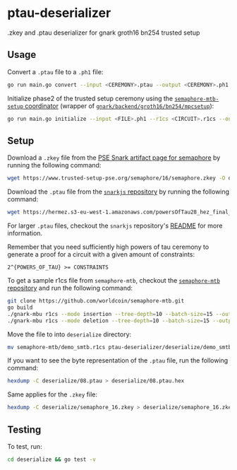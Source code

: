 # ptau-deserializer

.zkey and .ptau deserializer for gnark groth16 bn254 trusted setup

## Usage

Convert a `.ptau` file to a `.ph1` file:

```bash
go run main.go convert --input <CEREMONY>.ptau --output <CEREMONY>.ph1
```

Initialize phase2 of the trusted setup ceremony using the [`semaphore-mtb-setup` coordinator](https://github.com/worldcoin/semaphore-mtb-setup/) (wrapper of [`gnark/backend/groth16/bn254/mpcsetup`](https://github.com/ConsenSys/gnark/tree/develop/backend/groth16/bn254/mpcsetup)):

```bash
go run main.go initialize --input <FILE>.ph1 --r1cs <CIRCUIT>.r1cs --output <FILE>.ph2
```

## Setup

Download a `.zkey` file from the [PSE Snark artifact page for semaphore](https://www.trusted-setup-pse.org/#Semaphore) by running the following command:

```bash
wget https://www.trusted-setup-pse.org/semaphore/16/semaphore.zkey -O deserialize/semaphore_16.zkey
```

Download the `.ptau` file from the [`snarkjs` repository](https://github.com/iden3/snarkjs#7-prepare-phase-2) by running the following command:

```bash
wget https://hermez.s3-eu-west-1.amazonaws.com/powersOfTau28_hez_final_08.ptau -O deserialize/08.ptau
```

For larger `.ptau` files, checkout the `snarkjs` repository's [README](https://github.com/iden3/snarkjs/tree/master#7-prepare-phase-2) for more information.

Remember that you need sufficiently high powers of tau ceremony to generate a proof for a circuit with a given amount of constraints:

```text
2^{POWERS_OF_TAU} >= CONSTRAINTS
```

To get a sample r1cs file from `semaphore-mtb`, checkout the [`semaphore-mtb` repository](https://github.com/worldcoin/semaphore-mtb.git) and run the following command:

```bash
git clone https://github.com/worldcoin/semaphore-mtb.git
go build
./gnark-mbu r1cs --mode insertion --tree-depth=10 --batch-size=15 --output=demo_insertion_smtb.r1cs
./gnark-mbu r1cs --mode deletion --tree-depth=10 --batch-size=15 --output=demo_deletion_smtb.r1cs
```

Move the file to into `deserialize` directory:

```bash
mv semaphore-mtb/demo_smtb.r1cs ptau-deserializer/deserialize/demo_smtb.r1cs
```

If you want to see the byte representation of the `.ptau` file, run the following command:

```bash
hexdump -C deserialize/08.ptau > deserialize/08.ptau.hex
```

Same applies for the `.zkey` file:

```bash
hexdump -C deserialize/semaphore_16.zkey > deserialize/semaphore_16.zkey.hex
```

## Testing

To test, run:

```bash
cd deserialize && go test -v
```
